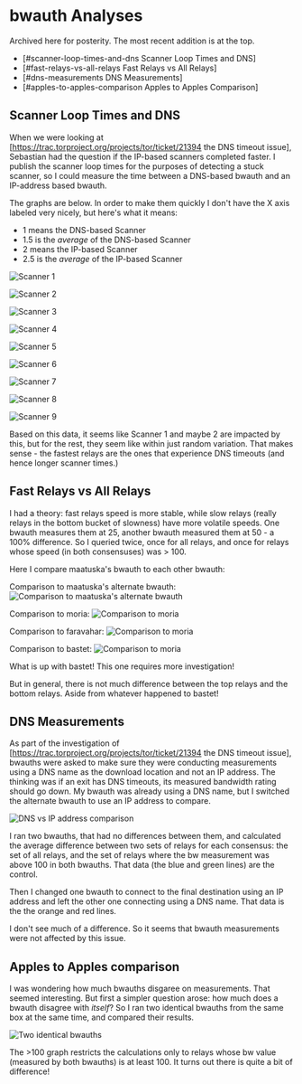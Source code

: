 # bwauth Analyses

Archived here for posterity. The most recent addition is at the top.

* [#scanner-loop-times-and-dns Scanner Loop Times and DNS]
* [#fast-relays-vs-all-relays Fast Relays vs All Relays]
* [#dns-measurements DNS Measurements]
* [#apples-to-apples-comparison Apples to Apples Comparison]

## Scanner Loop Times and DNS 

When we were looking at [https://trac.torproject.org/projects/tor/ticket/21394 the DNS timeout issue], Sebastian had the question if the IP-based scanners completed faster. I publish the scanner loop times for the purposes of detecting a stuck scanner, so I could measure the time between a DNS-based bwauth and an IP-address based bwauth.

The graphs are below. In order to make them quickly I don't have the X axis labeled very nicely, but here's what it means:

* 1 means the DNS-based Scanner
* 1.5 is the *average* of the DNS-based Scanner
* 2 means the IP-based Scanner
* 2.5 is the *average* of the IP-based Scanner

![Scanner 1](https://tomrittervg.github.io/bwauth-tools/analyses/scanner-1.png)

![Scanner 2](https://tomrittervg.github.io/bwauth-tools/analyses/scanner-2.png)

![Scanner 3](https://tomrittervg.github.io/bwauth-tools/analyses/scanner-3.png)

![Scanner 4](https://tomrittervg.github.io/bwauth-tools/analyses/scanner-4.png)

![Scanner 5](https://tomrittervg.github.io/bwauth-tools/analyses/scanner-5.png)

![Scanner 6](https://tomrittervg.github.io/bwauth-tools/analyses/scanner-6.png)

![Scanner 7](https://tomrittervg.github.io/bwauth-tools/analyses/scanner-7.png)

![Scanner 8](https://tomrittervg.github.io/bwauth-tools/analyses/scanner-8.png)

![Scanner 9](https://tomrittervg.github.io/bwauth-tools/analyses/scanner-9.png)

Based on this data, it seems like Scanner 1 and maybe 2 are impacted by this, but for the rest, they seem like within just random variation.  That makes sense - the fastest relays are the ones that experience DNS timeouts (and hence longer scanner times.)

## Fast Relays vs All Relays

I had a theory: fast relays speed is more stable, while slow relays (really relays in the bottom bucket of slowness) have more volatile speeds. One bwauth measures them at 25, another bwauth measured them at 50 - a 100% difference. So I queried twice, once for all relays, and once for relays whose speed (in both consensuses) was > 100.

Here I compare maatuska's bwauth to each other bwauth:

Comparison to maatuska's alternate bwauth:
![Comparison to maatuska's alternate bwauth](https://tomrittervg.github.io/bwauth-tools/analyses/hundred-maatuska-01.png)

Comparison to moria:
![Comparison to moria](https://tomrittervg.github.io/bwauth-tools/analyses/hundred-moria-01.png)

Comparison to faravahar:
![Comparison to moria](https://tomrittervg.github.io/bwauth-tools/analyses/hundred-faravahar-01.png)

Comparison to bastet:
![Comparison to moria](https://tomrittervg.github.io/bwauth-tools/analyses/hundred-bastet-01.png)

What is up with bastet! This one requires more investigation!


But in general, there is not much difference between the top relays and the bottom relays. Aside from whatever happened to bastet!

## DNS Measurements

As part of the investigation of [https://trac.torproject.org/projects/tor/ticket/21394 the DNS timeout issue], bwauths were asked to make sure they were conducting measurements using a DNS name as the download location and not an IP address. The thinking was if an exit has DNS timeouts, its measured bandwidth rating should go down. My bwauth was already using a DNS name, but I switched the alternate bwauth to use an IP address to compare.

![DNS vs IP address comparison](https://tomrittervg.github.io/bwauth-tools/analyses/dns-comparison-01.png)

I ran two bwauths, that had no differences between them, and calculated the average difference between two sets of relays for each consensus: the set of all relays, and the set of relays where the bw measurement was above 100 in both bwauths. That data (the blue and green lines) are the control.

Then I changed one bwauth to connect to the final destination using an IP address and left the other one connecting using a DNS name. That data is the the orange and red lines.

I don't see much of a difference. So it seems that bwauth measurements were not affected by this issue.

## Apples to Apples comparison

I was wondering how much bwauths disgaree on measurements. That seemed interesting. But first a simpler question arose: how much does a bwauth disagree with *itself*? So I ran two identical bwauths from the same box at the same time, and compared their results.

![Two identical bwauths](https://tomrittervg.github.io/bwauth-tools/analyses/straight-comparison-01.png)

The >100 graph restricts the calculations only to relays whose bw value (measured by both bwauths) is at least 100. It turns out there is quite a bit of difference!